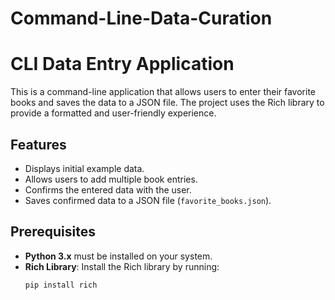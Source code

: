 # Command-Line-Data-Curation
# CLI Data Entry Application

This is a command-line application that allows users to enter their favorite books and saves the data to a JSON file. The project uses the Rich library to provide a formatted and user-friendly experience.

## Features
- Displays initial example data.
- Allows users to add multiple book entries.
- Confirms the entered data with the user.
- Saves confirmed data to a JSON file (`favorite_books.json`).

## Prerequisites
- **Python 3.x** must be installed on your system.
- **Rich Library**:
  Install the Rich library by running:
  ```bash
  pip install rich
